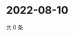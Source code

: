 # 2022-08-10

共 0 条

<!-- BEGIN WEIBO -->
<!-- 最后更新时间 Wed Aug 10 2022 13:01:20 GMT+0800 (China Standard Time) -->

<!-- END WEIBO -->
